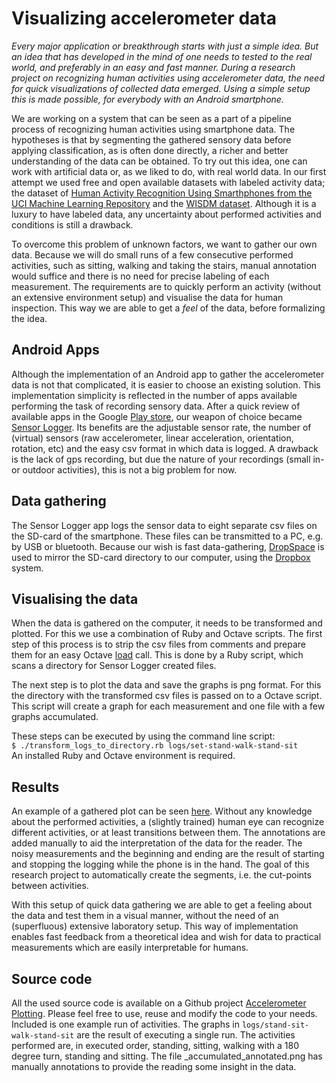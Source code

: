 # Visualizing accelerometer data

*Every major application or breakthrough starts with just a simple idea.
But an idea that has developed in the mind of one needs to tested to the real world,
and preferably in an easy and fast manner.
During a research project on recognizing human activities using accelerometer data, the need for quick visualizations of collected data emerged.
Using a simple setup this is made possible, for everybody with an Android smartphone.*

We are working on a system that can be seen as a part of a pipeline process of recognizing human activities using smartphone data.
The hypotheses is that by segmenting the gathered sensory data before applying classification, as is often done directly, a richer and better understanding of the data can be obtained.
To try out this idea, one can work with artificial data or, as we liked to do, with real world data.
In our first attempt we used free and open available datasets with labeled activity data; the dataset of [Human Activity Recognition Using Smarthphones from the UCI Machine Learning Repository](http://archive.ics.uci.edu/ml/datasets/Human+Activity+Recognition+Using+Smartphones) and the [WISDM dataset](http://www.cis.fordham.edu/wisdm/dataset.php).
Although it is a luxury to have labeled data, any uncertainty about performed activities and conditions is still a drawback.

To overcome this problem of unknown factors, we want to gather our own data.
Because we will do small runs of a few consecutive performed activities, such as sitting, walking and taking the stairs, manual annotation would suffice and there is no need for precise labeling of each measurement.
The requirements are to quickly perform an activity (without an extensive environment setup) and visualise the data for human inspection.
This way we are able to get a *feel* of the data, before formalizing the idea.

## Android Apps
Although the implementation of an Android app to gather the accelerometer data is not that complicated, it is easier to choose an existing solution.
This implementation simplicity is reflected in the number of apps available performing the task of recording sensory data.
After a quick review of available apps in the Google [Play store](http://play.google.com), our weapon of choice became [Sensor Logger](https://play.google.com/store/apps/details?id=com.kzs6502.sensorlogger).
Its benefits are the  adjustable sensor rate, the number of (virtual) sensors (raw accelerometer, linear acceleration, orientation, rotation, etc) and the easy csv format in which data is logged.
A drawback is the lack of gps recording, but due the nature of your recordings (small in- or outdoor activities), this is not a big problem for now.

## Data gathering
The Sensor Logger app logs the sensor data to eight separate csv files on the SD-card of the smartphone.
These files can be transmitted to a PC, e.g. by USB or bluetooth.
Because our wish is fast data-gathering, [DropSpace](https://play.google.com/store/apps/details?id=kr.pe.meinside.DropSpace) is used to mirror the SD-card directory to our computer, using the [Dropbox](http://www.dropbox.com) system.

## Visualising the data
When the data is gathered on the computer, it needs to be transformed and plotted.
For this we use a combination of Ruby and Octave scripts.
The first step of this process is to strip the csv files from comments and prepare them for an easy Octave [load](http://www.gnu.org/software/octave/doc/interpreter/Simple-File-I_002fO.html#doc_002dload) call.
This is done by a Ruby script, which scans a directory for Sensor Logger created files.

The next step is to plot the data and save the graphs is png format.
For this the directory with the transformed csv files is passed on to a Octave script.
This script will create a graph for each measurement and one file with a few graphs accumulated.

These steps can be executed by using the command line script:<br />
`$ ./transform_logs_to_directory.rb logs/set-stand-walk-stand-sit`<br />
An installed Ruby and Octave environment is required.

## Results
An example of a gathered plot can be seen [here](https://github.com/rvlasveld/accelerometer_plotting/blob/master/logs/stand-sit-walk-stand-sit/20130404_111852/_accumulated_annotated.png).
Without any knowledge about the performed activities, a (slightly trained) human eye can recognize different activities, or at least transitions between them.
The annotations are added manually to aid the interpretation of the data for the reader.
The noisy measurements and the beginning and ending are the result of starting and stopping the logging while the phone is in the hand.
The goal of this research project to automatically create the segments, i.e. the cut-points between activities.

With this setup of quick data gathering we are able to get a feeling about the data and test them in a visual manner, without the need of an (superfluous) extensive laboratory setup.
This way of implementation enables fast feedback from a theoretical idea and wish for data to practical measurements which are easily interpretable for humans.

## Source code
All the used source code is available on a Github project [Accelerometer Plotting](https://github.com/rvlasveld/accelerometer_plotting).
Please feel free to use, reuse and modify the code to your needs.
Included is one example run of activities.
The graphs in `logs/stand-sit-walk-stand-sit` are the result of executing a single run.
The activities performed are, in executed order, standing, sitting, walking with a 180 degree turn, standing and sitting.
The file _accumulated_annotated.png has manually annotations to provide the reading some insight in the data.
